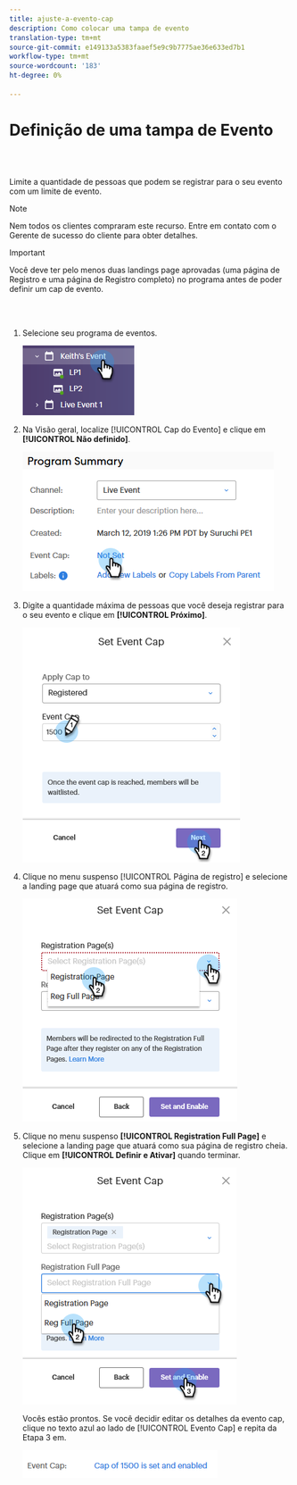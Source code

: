 ```yaml
---
title: ajuste-a-evento-cap
description: Como colocar uma tampa de evento
translation-type: tm+mt
source-git-commit: e149133a5383faaef5e9c9b7775ae36e633ed7b1
workflow-type: tm+mt
source-wordcount: '183'
ht-degree: 0%

---
```



# Definição de uma tampa de Evento

<br> 

Limite a quantidade de pessoas que podem se registrar para o seu evento com um limite de evento.

>[!NOTE]
>
>Nem todos os clientes compraram este recurso. Entre em contato com o Gerente de sucesso do cliente para obter detalhes.

>[!IMPORTANT]
>Você deve ter pelo menos duas landings page aprovadas (uma página de Registro e uma página de Registro completo) no programa antes de poder definir um cap de evento.

<br> 

1. Selecione seu programa de eventos.

   ![Imagem Um](/help/sky/assets/event-programs/setting-an-event-cap/setting-an-event-cap-1.png)

1. Na Visão geral, localize [!UICONTROL Cap do Evento] e clique em **[!UICONTROL Não definido]**.

   ![Imagem dois](/help/sky/assets/event-programs/setting-an-event-cap/setting-an-event-cap-2.png)

1. Digite a quantidade máxima de pessoas que você deseja registrar para o seu evento e clique em **[!UICONTROL Próximo]**.

   ![Imagem Três](/help/sky/assets/event-programs/setting-an-event-cap/setting-an-event-cap-3.png)

1. Clique no menu suspenso [!UICONTROL Página de registro] e selecione a landing page que atuará como sua página de registro.

   ![Imagem quatro](/help/sky/assets/event-programs/setting-an-event-cap/setting-an-event-cap-4.png)

1. Clique no menu suspenso **[!UICONTROL Registration Full Page]** e selecione a landing page que atuará como sua página de registro cheia. Clique em **[!UICONTROL Definir e Ativar]** quando terminar.

   ![Imagem cinco](/help/sky/assets/event-programs/setting-an-event-cap/setting-an-event-cap-5.png)

   Vocês estão prontos. Se você decidir editar os detalhes da evento cap, clique no texto azul ao lado de [!UICONTROL Evento Cap] e repita da Etapa 3 em.

   ![Imagem seis](/help/sky/assets/event-programs/setting-an-event-cap/setting-an-event-cap-6.png)
